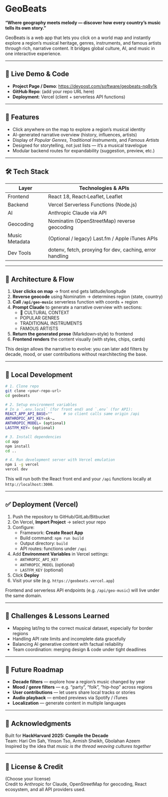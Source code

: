 # GeoBeats

**“Where geography meets melody — discover how every country’s music tells its own story.”**

GeoBeats is a web app that lets you click on a world map and instantly explore a region’s musical heritage, genres, instruments, and famous artists through rich, narrative content. It bridges global culture, AI, and music in one interactive experience.

---

## 🚀 Live Demo & Code

- **Project Page / Demo**: https://devpost.com/software/geobeats-nq8y1k  
- **GitHub Repo**: (add your repo URL here)  
- **Deployment**: Vercel (client + serverless API functions)  

---

## 🧩 Features

- Click anywhere on the map to explore a region’s musical identity  
- AI-generated narrative overview (history, influences, artists)  
- Display of *Popular Genres*, *Traditional Instruments*, and *Famous Artists*  
- Designed for storytelling, not just lists — it’s a musical travelogue  
- Modular backend routes for expandability (suggestion, preview, etc.)

---

## 🛠 Tech Stack

| Layer        | Technologies & APIs |
|---------------|---------------------|
| Frontend      | React 18, React‑Leaflet, Leaflet |
| Backend       | Vercel Serverless Functions (Node.js) |
| AI            | Anthropic Claude via API |
| Geocoding     | Nominatim (OpenStreetMap) reverse geocoding |
| Music Metadata| (Optional / legacy) Last.fm / Apple iTunes APIs |
| Dev Tools     | dotenv, fetch, proxying for dev, caching, error handling |

---

## 🧭 Architecture & Flow

1. **User clicks on map** → front end gets latitude/longitude  
2. **Reverse geocode** using Nominatim → determines region (state, country)  
3. **Call `/api/geo-music`** serverless function with coords + region  
4. **Prompt Claude** to generate a narrative overview with sections:
   - 🎵 CULTURAL CONTEXT  
   - POPULAR GENRES  
   - TRADITIONAL INSTRUMENTS  
   - FAMOUS ARTISTS  
5. **Return the generated prose** (Markdown‑style) to frontend  
6. **Frontend renders** the content visually (with styles, chips, cards)  

This design allows the narrative to evolve: you can later add filters by decade, mood, or user contributions without rearchitecting the base.

---

## 🧪 Local Development

```bash
# 1. Clone repo
git clone <your‑repo-url>
cd geobeats

# 2. Setup environment variables
# In a `.env.local` (for front end) and `.env` (for API):
REACT_APP_API_BASE=""     # so client calls same origin /api
ANTHROPIC_API_KEY=sk‑…
ANTHROPIC_MODEL= (optional)
LASTFM_KEY= (optional)

# 3. Install dependencies
cd app
npm install
cd ..

# 4. Run development server with Vercel emulation
npm i -g vercel
vercel dev
```

This will run both the React front end and your `/api` functions locally at `http://localhost:3000`.

---

## ✅ Deployment (Vercel)

1. Push the repository to GitHub/GitLab/Bitbucket  
2. On Vercel, **Import Project** → select your repo  
3. Configure:
   - Framework: **Create React App**  
   - Build command: `npm run build`  
   - Output directory: `build`  
   - API routes: functions under `/api`  
4. Add **Environment Variables** in Vercel settings:
   - `ANTHROPIC_API_KEY`
   - `ANTHROPIC_MODEL` (optional)
   - `LASTFM_KEY` (optional)
5. Click **Deploy**  
6. Visit your site (e.g. `https://geobeats.vercel.app`)

Frontend and serverless API endpoints (e.g. `/api/geo-music`) will live under the same domain.

---

## 🚧 Challenges & Lessons Learned

- Mapping lat/lng to the correct musical dataset, especially for border regions  
- Handling API rate limits and incomplete data gracefully  
- Balancing AI generative content with factual reliability  
- Team coordination: merging design & code under tight deadlines  

---

## 🔮 Future Roadmap

- **Decade filters** — explore how a region’s music changed by year  
- **Mood / genre filters** — e.g. “party”, “folk”, “hip-hop” across regions  
- **User contributions** — let users share local tracks or stories  
- **Audio playback** — embed previews via Spotify / iTunes  
- **Localization** — generate content in multiple languages  

---

## 🎉 Acknowledgments

Built for **HackHarvard 2025: Compile the Decade**  
Team: Hari Om Sah, Yinson Tso, Armish Sheikh, Gbolahan Azeem  
Inspired by the idea that *music is the thread weaving cultures together*

---

## 📜 License & Credit

(Choose your license)  
Credit to Anthropic for Claude, OpenStreetMap for geocoding, React ecosystem, and all API providers used.
